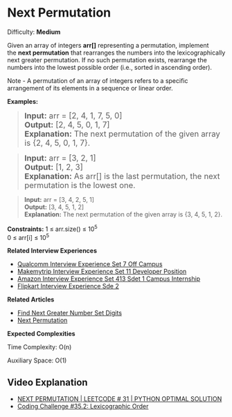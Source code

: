 # Next Permutation

Difficulty: **Medium**

Given an array of integers **arr\[\]** representing a permutation, implement the **next permutation** that rearranges the numbers into the lexicographically next greater permutation. If no such permutation exists, rearrange the numbers into the lowest possible order (i.e., sorted in ascending order). 

Note - A permutation of an array of integers refers to a specific arrangement of its elements in a sequence or linear order.

**Examples:**

> <span style="font-size: 18px;"><strong>Input:</strong> arr = [2, 4, 1, 7, 5, 0]<br>
> <strong>Output:</strong> [2, 4, 5, 0, 1, 7]<br>
> <strong>Explanation:</strong> The next permutation of the given array is {2, 4, 5, 0, 1, 7}.</span>

> <span style="font-size: 18px;"><strong>Input:</strong> arr = [3, 2, 1]<br>
> <strong>Output:</strong> [1, 2, 3]<br>
> <strong>Explanation:</strong> As arr[] is the last permutation, the next permutation is the lowest one.<br></span>

> <strong>Input:</strong> arr = [3, 4, 2, 5, 1]<br>
> <strong>Output:</strong> [3, 4, 5, 1, 2]<br>
> <strong>Explanation:</strong> The next permutation of the given array is {3, 4, 5, 1, 2}.

**Constraints:**
1 ≤ arr.size() ≤ 10<sup>5<br></sup>0 ≤ arr\[i\] ≤ 10<sup>5</sup>

**Related Interview Experiences**

- [Qualcomm Interview Experience Set 7 Off Campus](https://www.geeksforgeeks.org/qualcomm-interview-experience-set-7-off-campus/)
- [Makemytrip Interview Experience Set 11 Developer Position](https://www.geeksforgeeks.org/makemytrip-interview-experience-set-11-developer-position/)
- [Amazon Interview Experience Set 413 Sdet 1 Campus Internship](httpss://www.geeksforgeeks.org/amazon-interview-experience-set-413-sdet-1-campus-internship/)
- [Flipkart Interview Experience Sde 2](https://www.geeksforgeeks.org/flipkart-interview-experience-sde-2/)

**Related Articles**

- [Find Next Greater Number Set Digits](https://www.geeksforgeeks.org/find-next-greater-number-set-digits/)
- [Next Permutation](https://www.geeksforgeeks.org/next-permutation/)

**Expected Complexities**

Time Complexity: O(n)

Auxiliary Space: O(1)

## Video Explanation

- [NEXT PERMUTATION | LEETCODE # 31 | PYTHON OPTIMAL SOLUTION](https://youtu.be/JRgIqugFhTo)
- [Coding Challenge #35.2: Lexicographic Order](https://youtu.be/goUlyp4rwiU)
